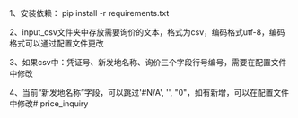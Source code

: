 1、安装依赖：
pip install -r requirements.txt

2、input_csv文件夹中存放需要询价的文本，格式为csv，编码格式utf-8，编码格式可以通过配置文件更改

3、如果csv中：凭证号、新发地名称、询价三个字段行号编号，需要在配置文件中修改

4、当前“新发地名称”字段，可以跳过'#N/A', '', "0"，如有新增，可以在配置文件中修改#   p r i c e _ i n q u i r y  
 